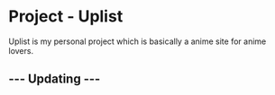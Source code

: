# Project - Uplist

Uplist is my personal project which is basically a anime site for anime lovers.
## --- Updating ---
